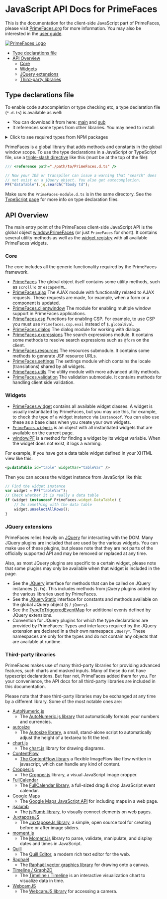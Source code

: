 # JavaScript API Docs for PrimeFaces

This is the documentation for the client-side JavaScript part of PrimeFaces, please visit
[PrimeFaces.org](https://www.primefaces.org) for more information. You may also  be interested in the
[user guide](https://primefaces.github.io/primefaces/).

[![PrimeFaces Logo](https://www.primefaces.org/wp-content/uploads/2016/10/prime_logo_new.png)](https://www.primefaces.org/showcase)

* [Type declarations file](#type-declarations-file)
* [API Overview](#api-overview)
    - [Core](#core)
    - [Widgets](#widgets)
    - [JQuery extensions](#jquery-extensions)
    - [Third-party libraries](#third-party-libraries)

## Type declarations file

To enable code autocompletion or type checking etc, a type declaration file
(`*.d.ts`) is available as well:

* You can download it from here: [main](../PrimeFaces.d.ts) and [sub](../PrimeFaces-module.d.ts)
* It references some types from other libraries. You may need to install:

<details>
<summary>Click to see required types from NPM packages </summary>

```sh
npm install --save-dev  \
  @fullcalendar/common \
  @fullcalendar/core \
  @fullcalendar/daygrid
  @fullcalendar/interaction 
  @fullcalendar/list 
  @fullcalendar/moment \
  @fullcalendar/timegrid \
  @types/chart.js \
  @types/download.js \
  @types/googlemaps \
  @types/hammerjs \
  @types/inputmask \
  @types/jquery \
  @types/jqueryui \
  @types/js-cookie \
  @types/quill \
  @types/raphael \
  autonumeric \
  cropperjs \
  jsplumb \
  moment \
  moment-timezone \
  vis-data \
  vis-timeline \
  vis-util
```

</details>

PrimeFaces is a global library that adds methods and constants in the global window scope. To use the type declarations
in a JavaScript or TypeScript file, use a
[triple-slash directive](https://www.typescriptlang.org/docs/handbook/triple-slash-directives.html#-reference-path-)
like this (must be at the top of the file):

```javascript
/// <reference path="./path/to/PrimeFaces.d.ts" />

// Now your IDE or transpiler can issue a warning that "search" does
// not exist on a jQuery object. You also get autocompletion.
PF("dataTable").jq.search("tbody td");
```

Make sure the `PrimeFaces-module.d.ts` is in the same directory. See the
[TypeScript page](https://www.typescriptlang.org/docs/handbook/declaration-files/introduction.html) for more info on
type declaration files.

## API Overview

The main entry point of the PrimeFaces client-side JavaScript API is the global object
[window.PrimeFaces](./modules/src_primefaces.primefaces.html) (or just `PrimeFaces` for short). It contains several
utility methods as well as the [widget registry](./modules/src_primefaces.primefaces.widget.html) with all available
PrimeFaces widgets.

### Core

The core includes all the generic functionality required by the PrimeFaces framework.

* [PrimeFaces](./modules/src_primefaces.primefaces.html) The global object itself contains some utility methods, such as `scrollTo` or
`escapeHTML`.
* [PrimeFaces.ajax](./modules/src_primefaces.primefaces.ajax.html) The AJAX module with functionality related to AJAX requests. These
requests are made, for example, when a form or a component is updated.
* [PrimeFaces.clientwindow](./modules/src_primefaces.primefaces.clientwindow.html) The module for enabling multiple window support in
  PrimeFaces applications.
* [PrimeFaces.csp](./modules/src_primefaces.primefaces.csp.html) Functions for enabling CSP. For example, to use CSP
you must use `Primefaces.csp.eval` instead of `$.globalEval`.
* [PrimeFaces.dialog](./modules/src_primefaces.primefaces.dialog.html) The dialog module for working with dialogs.
* [PrimeFaces.expressions](./modules/src_primefaces.primefaces.expressions.html) The search expressions module. It contains some
methods to resolve search expressions such as `@form` on the client.
* [PrimeFaces.resources](./modules/src_primefaces.primefaces.resources.html) The resources submodule. It contains some methods to
generate JSF resource URLs.
* [PrimeFaces.settings](./modules/src_primefaces.primefaces.settings.html) The settings module which contains the locale
(translations) shared by all widgets.
* [PrimeFaces.utils](./modules/src_primefaces.primefaces.utils.html) The utility module with more advanced utility methods.
* [PrimeFaces.validation](./modules/src_primefaces.primefaces.validation.html) The validation submodule. It contains methods for 
handling client side validation.

### Widgets

* [PrimeFaces.widget](./modules/src_primefaces.primefaces.widget.html) contains all available widget classes. A widget is
usually instantiated by PrimeFaces, but you may use this, for example, to check the type of a widget instance via
`instanceof`. You can also use these as a base class when you create your own widgets.
* [`PrimeFaces.widgets`](./modules/src_primefaces.primefaces.html#widgets) is an object with all instantiated widgets that
are available on the current page.
* [window.PF](./modules/src_primefaces.html#pf) is a method for finding a widget by its widget variable. When the widget
does not exist, it logs a warning.

For example, if you have got a data table widget defined in your XHTML view like this:

```xml
<p:dataTable id="table" widgetVar="tableVar" />
```

Then you can access the widget instance from JavaScript like this:

```javascript
// Find the widget instance
var widget = PF("tableVar");
// Check whether it is really a data table
if (widget instanceof PrimeFaces.widget.DataTable) {
    // Do something with the data table
    widget.unselectAllRows();
}
```

### JQuery extensions

PrimeFaces relies heavily on [JQuery](https://jquery.com/) for interacting with the DOM. Many JQuery plugins are
included that are used by the various widgets. You can make use of these plugins, but please note that they are not
parts of the officially supported API and may be removed or replaced at any time.

Also, as most JQuery plugins are specific to a certain widget, please note that some plugins may only be available when
that widget is included in the page.

* See the [JQuery](./interfaces/src_primefaces.jquery-1.html) interface for methods that can be called on JQuery instances
(`$.fn`). This includes methods from jQuery plugins added by the various libraries used by PrimeFaces.
* See the [JQueryStatic](./interfaces/src_primefaces.jquerystatic.html) interface for constants and methods available on the
global JQuery object (`$` / `jQuery`).
* See the [TypeToTriggeredEventMap](./interfaces/src_primefaces.jquery.typetotriggeredeventmap.html) for additional events
defined by JQuery extensions.
* Convention for JQuery plugins for which the type declarations are provided by PrimeFaces: Types and interfaces
  required by the JQuery extension are declared in a their own namespace `JQuery*`. These namespaces are only for the
  types and do not contain any objects that are available at runtime. 

### Third-party libraries

PrimeFaces makes use of many third-party libraries for providing advanced features, such charts and masked inputs. Many
of these do not have typescript declarations. But fear not, PrimeFaces added them for you. For your convenience, the
API docs for all third-party libraries are included in this documentation.

Please note that these third-party libraries may be exchanged at any time by a different library. Some of the most
notable ones are:

* [AutoNumeric.js](./classes/node_modules_autonumeric.export_-1.html)
    * The [AutoNumeric.js library](http://autonumeric.org/) that automatically formats your numbers and currencies.
* [autosize](./modules/src_primefaces.html#autosize-1)
    * The [Autosize library](https://github.com/jackmoore/autosize), a small, stand-alone script to automatically adjust
      the height of a textarea to fit the text. 
* [chart.js](./classes/node_modules__types_chart_js.export_-1.html)
    * The [chart.js](https://www.chartjs.org/) library for drawing diagrams.
* [ContentFlow](./classes/src_primefaces.contentflow.html)
    * [The ContentFlow library](https://web.archive.org/web/20120108070056/http://www.jacksasylum.eu/ContentFlow/index.php)
      a flexible ImageFlow like flow written in javascript, which can handle any kind of content.
* [Cropper.js](./classes/node_modules_cropperjs_types.cropper-1.html)
    * The [Cropper.js](https://fengyuanchen.github.io/cropperjs/) library, a visual JavaScript image cropper.
* [FullCalendar](./classes/node_modules__fullcalendar_core_main.calendar.html)
    * The [FullCalendar library](https://fullcalendar.io/), a full-sized drag & drop JavaScript event calendar.
* [Google Maps](./modules/node_modules__types_googlemaps.google.maps.html)
    * The [Google Maps JavaScript API](https://developers.google.com/maps/documentation/javascript/tutorial) for
      including maps in a web page.
* [jsplumb](./modules/node_modules_jsplumb.export_.html)
    * The [jsPlumb library](https://github.com/jsplumb/jsplumb), to visually connect elements on web pages.
* [JuxtaposeJS](./modules/src_primefaces.juxtapose.html)
    * The [JuxtaposeJs library](https://juxtapose.knightlab.com/), a simple, open source tool for creating before or
      after image sliders.
* [moment.js](./modules/node_modules_moment_ts3_1_typings_moment.html)
    * The [Moment.js](https://momentjs.com/) library to parse, validate, manipulate, and display dates and times in
      JavaScript.
* [Quill](./modules/node_modules__types_quill.html)
    * The [Quill Editor](https://quilljs.com/), a modern rich text editor for the web.
* [Raphaël](./interfaces/node_modules__types_raphael.raphaelstatic.html)
    * The [Raphaël vector graphics library](https://dmitrybaranovskiy.github.io/raphael/) for drawing onto a canvas.
* [Timeline / Graph2D](./modules/node_modules_vis_timeline_declarations.html)
    * The [Timeline / Timeline](https://github.com/visjs/vis-timeline) is an interactive visualization chart to visualize
    data in time.
* [WebcamJS](./modules/src_primefaces.webcam.html)
    * The [WebcamJS library](https://github.com/jhuckaby/webcamjs) for accessing a camera.
